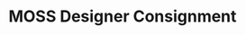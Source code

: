 ---
title: "MOSS Designer Consignment"
url: /san-antonio/moss-designer-consignment/
shop: clothes
---